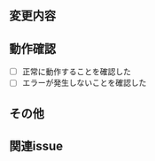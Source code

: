 ## 変更内容
<!-- 何を変更したか、簡潔に説明してください -->
<!-- UIを変更した際は、スクリーンショットを添えると親切です🙆 -->

## 動作確認
<!-- 以下のチェックボックスにチェックを入れてください -->
- [ ] 正常に動作することを確認した
- [ ] エラーが発生しないことを確認した

## その他
<!-- レビュアーに伝えたいことがあれば記載してください。メモがわりに使用してもOK -->

## 関連issue
<!-- 関連するissueがあれば「#番号」で記載してください（例：#1） -->
<!-- このPRがマージされた際に自動でissueを閉じたい場合は「closes #番号」と記載してください（例：closes #1） -->
